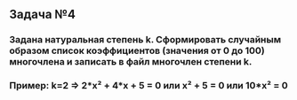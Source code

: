 ## Задача №4

### Задана натуральная степень k. Сформировать случайным образом список коэффициентов (значения от 0 до 100) многочлена и записать в файл многочлен степени k.
### Пример: k=2 => 2\*x² + 4\*x + 5 = 0 или x² + 5 = 0 или 10\*x² = 0